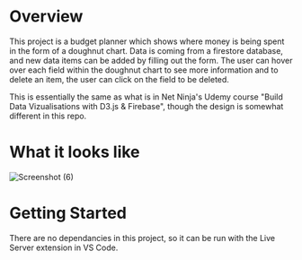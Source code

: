 # Overview
This project is a budget planner which shows where money is being spent in the form of a doughnut chart. Data is coming from a firestore database, and new data items can be added by filling out the form. The user can hover over each field within the doughnut chart to see more information and to delete an item, the user can click on the field to be deleted.

This is essentially the same as what is in Net Ninja's Udemy course "Build Data Vizualisations with D3.js & Firebase", though the design is somewhat different in this repo.

# What it looks like
![Screenshot (6)](https://user-images.githubusercontent.com/70066475/123858150-15eb0400-d91b-11eb-9c64-2da8bbfcc5d6.png)

# Getting Started
There are no dependancies in this project, so it can be run with the Live Server extension in VS Code.
